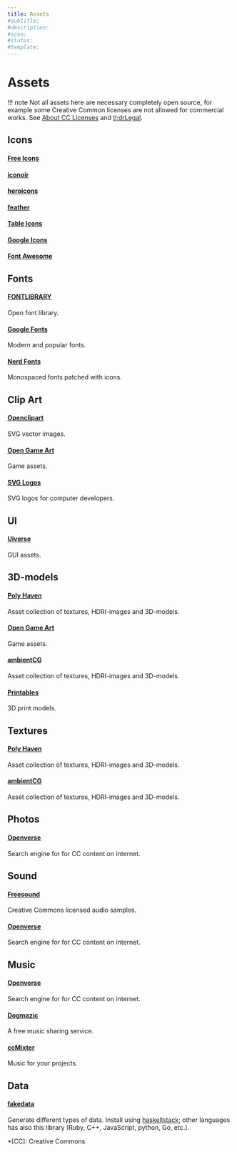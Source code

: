 ```yaml
---
title: Assets
#subtitle: 
#description: 
#icon: 
#status:
#template: 
---
```


# Assets

!!! note
    Not all assets here are necessary completely open source, for example some Creative Common licenses are not allowed for commercial works. See [About CC Licenses](https://creativecommons.org/share-your-work/cclicenses/) and [tl;drLegal](https://www.tldrlegal.com/).


## Icons
<!--For more icons, take a look here: [https://github.com/topics/icons](https://github.com/topics/icons)-->

#### [Free Icons](https://free-icons.github.io/free-icons/)

#### [iconoir](https://iconoir.com/)

#### [heroicons](https://heroicons.com/)

#### [feather](https://feathericons.com/)

#### [Table Icons](https://tabler.io/icons)

#### [Google Icons](https://fonts.google.com/icons)

#### [Font Awesome](https://github.com/FortAwesome/Font-Awesome)


## Fonts

#### [FONTLIBRARY](https://fontlibrary.org/)
Open font library.

#### [Google Fonts](https://fonts.google.com/)
Modern and popular fonts.

#### [Nerd Fonts](https://www.nerdfonts.com/)
Monospaced fonts patched with icons.


## Clip Art

#### [Openclipart](https://openclipart.org/)
SVG vector images. 

#### [Open Game Art](https://opengameart.org/)
Game assets.

#### [SVG Logos](https://svglogos.dev/)
SVG logos for computer developers.


## UI

#### [Uiverse](https://uiverse.io/)
GUI assets.


## 3D-models

#### [Poly Haven](https://polyhaven.com/)
Asset collection of textures, HDRI-images and 3D-models.

#### [Open Game Art](https://opengameart.org/)
Game assets.

#### [ambientCG](https://ambientcg.com/)
Asset collection of textures, HDRI-images and 3D-models.

#### [Printables](https://www.printables.com/)
3D print models.


## Textures

#### [Poly Haven](https://polyhaven.com/)
Asset collection of textures, HDRI-images and 3D-models.

#### [ambientCG](https://ambientcg.com/)
Asset collection of textures, HDRI-images and 3D-models.



## Photos

#### [Openverse](https://openverse.org/)
Search engine for for CC content on internet.


## Sound


#### [Freesound](https://freesound.org/)
Creative Commons licensed audio samples.

#### [Openverse](https://openverse.org/)
Search engine for for CC content on internet.


## Music

#### [Openverse](https://openverse.org/)
Search engine for for CC content on internet.

#### [Dogmazic](https://www.dogmazic.net/?lang=en)
A free music sharing service.

#### [ccMixter](http://dig.ccmixter.org/)
Music for your projects.


## Data

#### [fakedata](https://github.com/fakedata-haskell/fakedata)
Generate different types of data. Install using [haskellstack](https://docs.haskellstack.org/en/stable/#how-to-install-stack); other languages has also this library (Ruby, C++, JavaScript, python, Go, etc.).


*[CC]: Creative Commons
